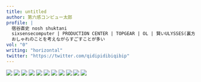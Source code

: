 ```yaml
---
title: untitled
author: 第六感コンピュー太郎
profile: |
  宿谷直史 nosh shuktani
  sixsensecomputer | PRODUCTION CENTER | TOPGEAR | OL | 賢いULYSSES(裏方)
  おしゃれのことを考えながらすごすことが多い
vol: "0"
writing: "horizontal"
twitter: "https://twitter.com/qidipidibiqibip"
---
```


![](../../artworks/第六感コンピュー太郎/第六感コンピュー太郎-01.png)
![](../../artworks/第六感コンピュー太郎/第六感コンピュー太郎-02.png)
![](../../artworks/第六感コンピュー太郎/第六感コンピュー太郎-03.png)
![](../../artworks/第六感コンピュー太郎/第六感コンピュー太郎-04.png)
![](../../artworks/第六感コンピュー太郎/第六感コンピュー太郎-05.png)
![](../../artworks/第六感コンピュー太郎/第六感コンピュー太郎-06.png)
![](../../artworks/第六感コンピュー太郎/第六感コンピュー太郎-07.png)
![](../../artworks/第六感コンピュー太郎/第六感コンピュー太郎-08.png)
![](../../artworks/第六感コンピュー太郎/第六感コンピュー太郎-09.png)
![](../../artworks/第六感コンピュー太郎/第六感コンピュー太郎-10.png)
![](../../artworks/第六感コンピュー太郎/第六感コンピュー太郎-11.png)
